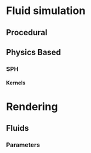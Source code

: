 # Fluid simulation
## Procedural
## Physics Based
### SPH
#### Kernels

# Rendering
## Fluids
### Parameters
